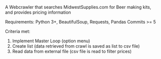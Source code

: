 A Webcrawler that searches MidwestSupplies.com for Beer making kits, and provides pricing information

Requirements: Python 3+, BeautifulSoup, Requests, Pandas
Commits >= 5

Criteria met:
1. Implement Master Loop (option menu)
2. Create list (data retrieved from crawl is saved as list to csv file)
3. Read data from external file (csv file is read to filter prices)


